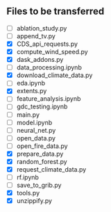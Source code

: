 ## Files to be transferred
- [ ] ablation_study.py
- [ ] append_tv.py
- [x] CDS_api_requests.py
- [x] compute_wind_speed.py
- [x] dask_addons.py
- [ ] data_processing.ipynb
- [x] download_climate_data.py
- [ ] eda.ipynb
- [x] extents.py
- [ ] feature_analysis.ipynb
- [ ] gdc_testing.ipynb
- [ ] main.py
- [ ] model.ipynb
- [ ] neural_net.py
- [ ] open_data.py
- [ ] open_fire_data.py
- [x] prepare_data.py
- [x] random_forest.py
- [x] request_climate_data.py
- [ ] rf.ipynb
- [ ] save_to_grib.py
- [x] tools.py
- [x] unzippify.py